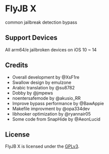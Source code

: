 # FlyJB X
common jailbreak detection bypass

## Support Devices
All arm64/e jailbroken devices on iOS 10 ~ 14

## Credits
- Overall development by @XsF1re
- Swallow design by emulzone
- Arabic translation by @su8782
- Dobby by @jmpews
- noentersafemode by @akusio_RR
- Improve bypass performance by @BawAppie
- Makefile improvment by @opa334dev
- libhooker optimization by @ryannair05
- Some code from SnapHide by @AeonLucid

## License
FlyJB X is licensed under the [GPLv3](LICENSE).
